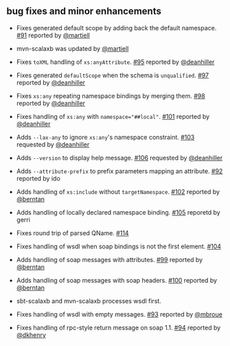 ## bug fixes and minor enhancements
- Fixes generated default scope by adding back the default namespace. [#91][#91] reported by [@martiell][@martiell]
- mvn-scalaxb was updated by [@martiell][@martiell]
- Fixes `toXML` handling of `xs:anyAttribute`. [#95][#95] reported by [@deanhiller][@deanhiller]
- Fixes generated `defaultScope` when the schema is `unqualified`. [#97][#97] reported by [@deanhiller][@deanhiller]
- Fixes `xs:any` repeating namespace bindings by merging them. [#98][#98] reported by [@deanhiller][@deanhiller]
- Fixes handling of `xs:any` with `namespace="##local"`. [#101][#101] reported by [@deanhiller][@deanhiller]
- Adds `--lax-any` to ignore `xs:any`'s namespace constraint. [#103][#103] requested by [@deanhiller][@deanhiller]
- Adds `--version` to display help message. [#106][#106] requested by [@deanhiller][@deanhiller]
- Adds `--attribute-prefix` to prefix parameters mapping an attribute. [#92][#92] reported by ido
- Adds handling of `xs:include` without `targetNamespace`. [#102][#102] reported by [@berntan][@berntan]
- Adds handling of locally declared namespace binding. [#105][#105] reporetd by gerri
- Fixes round trip of parsed QName. [#114][#114]
- Fixes handling of wsdl when soap bindings is not the first element. [#104][#104]
- Adds handling of soap messages with attributes. [#99][#99] reported by [@berntan][@berntan]
- Adds handling of soap messages with soap headers. [#100][#100] reported by [@berntan][@berntan]
- sbt-scalaxb and mvn-scalaxb processes wsdl first.
- Fixes handling of wsdl with empty messages. [#93][#93] reported by [@mbroue][@mbroue]
- Fixes handling of rpc-style return message on soap 1.1. [#94][#94] reported by [@dkhenry][@dkhenry]

  [#91]: https://github.com/eed3si9n/scalaxb/issues/91
  [#92]: https://github.com/eed3si9n/scalaxb/issues/92
  [#93]: https://github.com/eed3si9n/scalaxb/issues/93
  [#94]: https://github.com/eed3si9n/scalaxb/issues/94
  [#95]: https://github.com/eed3si9n/scalaxb/issues/95
  [#96]: https://github.com/eed3si9n/scalaxb/issues/96
  [#97]: https://github.com/eed3si9n/scalaxb/issues/97
  [#98]: https://github.com/eed3si9n/scalaxb/issues/98
  [#99]: https://github.com/eed3si9n/scalaxb/issues/99
  [#100]: https://github.com/eed3si9n/scalaxb/issues/100
  [#101]: https://github.com/eed3si9n/scalaxb/issues/101
  [#102]: https://github.com/eed3si9n/scalaxb/issues/102
  [#103]: https://github.com/eed3si9n/scalaxb/issues/103
  [#104]: https://github.com/eed3si9n/scalaxb/issues/104
  [#105]: https://github.com/eed3si9n/scalaxb/issues/105
  [#106]: https://github.com/eed3si9n/scalaxb/issues/106
  [#114]: https://github.com/eed3si9n/scalaxb/issues/114
  [@martiell]: https://github.com/martiell
  [@mbroue]: https://github.com/mbroue
  [@deanhiller]: https://github.com/deanhiller
  [@dkhenry]: https://github.com/dkhenry
  [@berntan]: https://github.com/berntan
